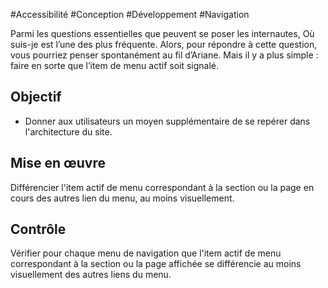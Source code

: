 
#Accessibilité #Conception #Développement #Navigation

Parmi les questions essentielles que peuvent se poser les internautes, Où suis-je est l’une des plus fréquente. Alors, pour répondre à cette question, vous pourriez penser spontanément au fil d’Ariane. Mais il y a plus simple : faire en sorte que l’item de menu actif soit signalé.

Objectif
--------

*   Donner aux utilisateurs un moyen supplémentaire de se repérer dans l'architecture du site.

Mise en œuvre
-------------

Différencier l'item actif de menu correspondant à la section ou la page en cours des autres lien du menu, au moins visuellement.

Contrôle
--------

Vérifier pour chaque menu de navigation que l'item actif de menu correspondant à la section ou la page affichée se différencie au moins visuellement des autres liens du menu.
